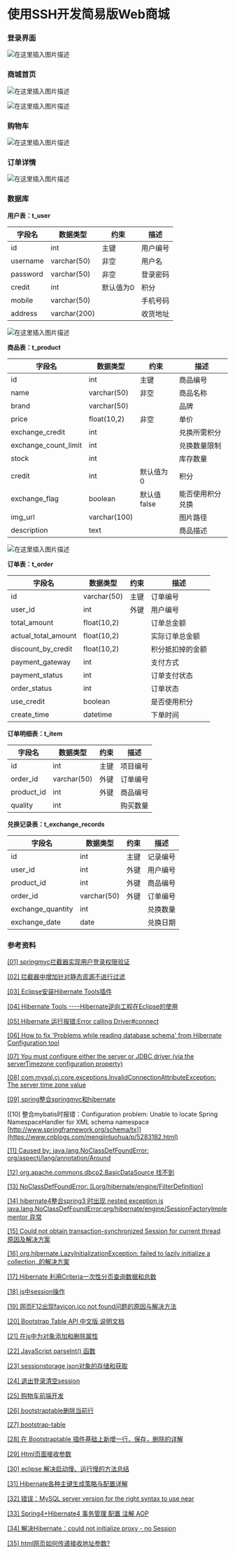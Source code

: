 # 使用SSH开发简易版Web商城

### 登录界面

![在这里插入图片描述](https://img-blog.csdnimg.cn/20190930090116262.png?x-oss-process=image/watermark,type_ZmFuZ3poZW5naGVpdGk,shadow_10,text_aHR0cHM6Ly9ibG9nLmNzZG4ubmV0L3FxXzM3MjUxODk3,size_16,color_FFFFFF,t_70)

### 商城首页

![在这里插入图片描述](https://img-blog.csdnimg.cn/20191002091759706.png?x-oss-process=image/watermark,type_ZmFuZ3poZW5naGVpdGk,shadow_10,text_aHR0cHM6Ly9ibG9nLmNzZG4ubmV0L3FxXzM3MjUxODk3,size_16,color_FFFFFF,t_70)

![在这里插入图片描述](https://img-blog.csdnimg.cn/20191002091819113.png?x-oss-process=image/watermark,type_ZmFuZ3poZW5naGVpdGk,shadow_10,text_aHR0cHM6Ly9ibG9nLmNzZG4ubmV0L3FxXzM3MjUxODk3,size_16,color_FFFFFF,t_70)

### 购物车

![在这里插入图片描述](https://img-blog.csdnimg.cn/2019100510151679.png?x-oss-process=image/watermark,type_ZmFuZ3poZW5naGVpdGk,shadow_10,text_aHR0cHM6Ly9ibG9nLmNzZG4ubmV0L3FxXzM3MjUxODk3,size_16,color_FFFFFF,t_70)

### 订单详情

![在这里插入图片描述](https://img-blog.csdnimg.cn/20191005101727890.png?x-oss-process=image/watermark,type_ZmFuZ3poZW5naGVpdGk,shadow_10,text_aHR0cHM6Ly9ibG9nLmNzZG4ubmV0L3FxXzM3MjUxODk3,size_16,color_FFFFFF,t_70)

### 数据库

**用户表：t_user**

|字段名|数据类型|约束|描述|
|---------|------------|------|------|
|id|int|主键|用户编号|
|username|varchar(50)|非空|用户名|
|password|varchar(50)|非空|登录密码|
|credit|int|默认值为0|积分|
|mobile|varchar(50)||手机号码|
|address|varchar(200)||收货地址|

![在这里插入图片描述](https://img-blog.csdnimg.cn/20191002104437405.png)

**商品表：t_product**

|字段名|数据类型|约束|描述|
|---------|------------|------|------|
|id|int|主键|商品编号|
|name|varchar(50)|非空|商品名称|
|brand|varchar(50)||品牌|
|price|float(10,2)|非空|单价|
|exchange_credit|int||兑换所需积分|
|exchange_count_limit|int||兑换数量限制|
|stock|int||库存数量|
|credit|int|默认值为0|积分|
|exchange_flag|boolean|默认值false|能否使用积分兑换|
|img_url|varchar(100)||图片路径|
|description|text||商品描述|

![在这里插入图片描述](https://img-blog.csdnimg.cn/20191005120727508.png?x-oss-process=image/watermark,type_ZmFuZ3poZW5naGVpdGk,shadow_10,text_aHR0cHM6Ly9ibG9nLmNzZG4ubmV0L3FxXzM3MjUxODk3,size_16,color_FFFFFF,t_70)

**订单表：t_order**

|字段名|数据类型|约束|描述|
|---------|------------|------|------|
|id|varchar(50)|主键|订单编号|
|user_id|int|外键|用户编号|
|total_amount|float(10,2)||订单总金额|
|actual_total_amount|float(10,2)||实际订单总金额|
|discount_by_credit|float(10,2)||积分抵扣掉的金额|
|payment_gateway|int||支付方式|
|payment_status|int||订单支付状态|
|order_status|int||订单状态|
|use_credit|boolean||是否使用积分|
|create_time|datetime||下单时间|

**订单明细表：t_item**

|字段名|数据类型|约束|描述|
|---------|------------|------|------|
|id|int|主键|项目编号|
|order_id|varchar(50)|外键|订单编号|
|product_id|int|外键|商品编号|
|quality|int||购买数量|

**兑换记录表：t_exchange_records**

|字段名|数据类型|约束|描述|
|---------|------------|------|------|
|id|int|主键|记录编号|
|user_id|int|外键|用户编号|
|product_id|int|外键|商品编号|
|order_id|varchar(50)|外键|订单编号|
|exchange_quantity|int||兑换数量|
|exchange_date|date||兑换日期|

### 参考资料

[[01] springmvc拦截器实现用户登录权限验证](https://www.cnblogs.com/limn/p/8733126.html)

[[02] 拦截器中增加针对静态资源不进行过滤](https://www.cnblogs.com/mophy/p/8465598.html)

[[03] Eclipse安装Hibernate Tools插件](https://blog.csdn.net/wsf408908184/article/details/80839129)

[[04] Hibernate Tools ----Hibernate逆向工程在Eclipse的使用](https://blog.csdn.net/wsf408908184/article/details/80838993)

[[05] Hibernate 运行报错:Error calling Driver#connect](https://blog.csdn.net/slan2069586311/article/details/56840701)

[[06] How to fix 'Problems while reading database schema' from Hibernate Configuration tool](https://stackoverflow.com/questions/56737697)

[[07] You must configure either the server or JDBC driver (via the serverTimezone configuration property)](https://blog.csdn.net/leoma2012/article/details/96348125)

[[08] com.mysql.cj.core.exceptions.InvalidConnectionAttributeException: The server time zone value](https://blog.csdn.net/qq_16166139/article/details/52838025)

[[09] spring整合springmvc和hibernate](https://www.cnblogs.com/sam-uncle/p/8681515.html)

[[10] 整合mybatis时报错：Configuration problem: Unable to locate Spring NamespaceHandler for XML schema namespace [http://www.springframework.org/schema/tx]](https://www.cnblogs.com/mengjinluohua/p/5283182.html)

[[11] Caused by: java.lang.NoClassDefFoundError: org/aspectj/lang/annotation/Around](http://www.mamicode.com/info-detail-2112068.html)

[[12] org.apache.commons.dbcp2.BasicDataSource 找不到](https://blog.csdn.net/u010398232/article/details/90731835)

[[13] NoClassDefFoundError: [Lorg/hibernate/engine/FilterDefinition]](https://blog.csdn.net/shangquan2012/article/details/52468491)

[[14] hibernate4整合spring3  时出现 nested exception is java.lang.NoClassDefFoundError:org/hibernate/engine/SessionFactoryImplementor 异常](https://www.cnblogs.com/Mr-Clint/p/3580287.html)

[[15] Could not obtain transaction-synchronized Session for current thread 原因及解决方案](https://www.cnblogs.com/zeng1994/p/7778145.html)

[[16] org.hibernate.LazyInitializationException: failed to lazily initialize a collection..的解决方案](https://blog.csdn.net/tanga842428/article/details/80277302)

[[17] Hibernate 利用Criteria一次性分页查询数据和总数](https://blog.csdn.net/qq_42891484/article/details/82792133)

[[18] js中session操作](https://www.cnblogs.com/jack-zou/p/8508178.html)

[[19] 网页F12出现favicon.ico not found问题的原因与解决方法](https://blog.csdn.net/qq_39300332/article/details/79440622)

[[20] Bootstrap Table API 中文版 说明文档](https://blog.csdn.net/yapengliu/article/details/80191699)

[[21] 在js中为对象添加和删除属性](https://blog.csdn.net/qq_37899792/article/details/89914010)

[[22] JavaScript parseInt() 函数](https://www.w3school.com.cn/jsref/jsref_parseInt.asp)

[[23] sessionstorage json对象的存储和获取](https://www.cnblogs.com/fanny123/p/9050309.html)

[[24] 退出登录清空session](https://blog.csdn.net/z19799100/article/details/87889852)

[[25] 购物车前端开发](https://www.jb51.net/article/91362.htm)

[[26] bootstraptable删除当前行](https://www.2cto.com/kf/201810/781559.html)

[[27] bootstrap-table](https://www.cnblogs.com/wsblogs/p/7738044.html)

[[28] 在 Bootstraptable 插件基础上新增一行，保存，删除的详解](https://www.cnblogs.com/zsber/p/9560148.html)

[[29] Html页面接收参数](https://blog.csdn.net/weixin_39657319/article/details/91045583)

[[30] eclipse 解决启动慢、运行慢的方法总结](https://blog.csdn.net/weidong_y/article/details/80281230)

[[31] Hibernate各种主键生成策略与配置详解](https://www.cnblogs.com/hoobey/p/5508992.html)

[[32] 错误：MySQL server version for the right syntax to use near](https://www.cnblogs.com/aishangtaxuefeihong/p/7675845.html)

[[33] Spring4+Hibernate4 事务管理 配置 注解 AOP](https://www.cnblogs.com/mxgg/p/7226179.html)

[[34] 解决Hibernate：could not initialize proxy - no Session](https://blog.csdn.net/u010167086/article/details/17029831)

[[35] html网页如何传递接收地址参数?](https://www.cnblogs.com/liuxiaoming123/p/7494125.html)
